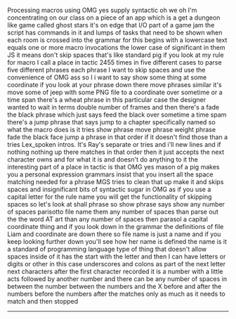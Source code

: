 Processing macros using OMG yes supply syntactic oh we oh I'm concentrating on our class on a piece of an app which is a get a dungeon like game called ghost stars it's on edge that I/O part of a game jam the script has commands in it and lumps of tasks that need to be shown when each room is crossed into the grammar for this begins with a lowercase text equals one or more macro invocations the lower case of significant in them JS it means don't skip spaces that's like standard pig if you look at my rule for macro I call a place in tactic 2455 times in five different cases to parse five different phrases each phrase I want to skip spaces and use the convenience of OMG ass so I i want to say show some thing at some coordinate if you look at your phrase down there move phrases similar it's move some of jeep with some PNG file to a coordinate over sometime or a time span there's a wheat phrase in this particular case the designer wanted to wait in terms double number of frames and then there's a fade the black phrase which just says feed the black over sometime a time spam there's a jump phrase that says jump to a chapter specifically named so what the macro does is it tries show phrase move phrase weight phrase fade the black face jump a phrase in that order if it doesn't find those than a tries Lex_spoken intros. It's Ray's separate or tries and i'll new lines and if nothing nothing up there matches in that order then it just accepts the next character owns and for what it is and doesn't do anything to it the interesting part of a place in tactic is that OMG yes mason of a pig makes you a personal expression grammars insist that you insert all the space matching needed for a phrase MGS tries to clean that up make it and skips spaces and insignificant bits of syntactic sugar in OMG as if you use a capital letter for the rule name you will get the functionality of skipping spaces so let's look at shall phrase so show phrase says show any number of spaces parisotto file name them any number of spaces than parse out the the word AT art than any number of spaces then parasol a capital coordinate thing and if you look down in the grammar the definitions of file Liam and coordinate are down there so file name is just a name and if you keep looking further down you'll see how her name is defined the name is it a standard of programming language type of thing that doesn't allow spaces inside of it has the start with the letter and then I can have letters or digits or other in this case underscores and colons as part of the next letter next characters after the first character recorded it is a number with a little acts followed by another number and there can be any number of spaces in between the number between the numbers and the X before and after the numbers before the numbers after the matches only as much as it needs to match and then stopped

---